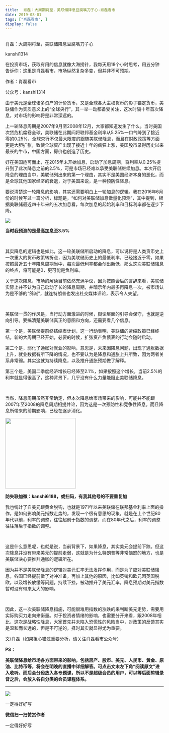 ```yaml
---
title:  肖磊：大周期将至，美联储降息豆腐嘴刀子心-肖磊看市
date: 2019-08-01
tags: ["肖磊看市", ]
display: false
---
```



## 



肖磊：大周期将至，美联储降息豆腐嘴刀子心




kanshi1314




在投资市场，获取有用的信息就像大海捞针，我每天用18个小时思考，用五分钟告诉你；这里是肖磊看市，市场纵然复杂多变，但并非不可预期。


作者：肖磊看市

公众号：kanshi1314



由于美元是全球诸多资产的计价货币，又是全球各大主权货币的影子锚定货币，美联储作为实质意义上的“全球央行”，其一举一动都备受关注，这次时隔十年首次降息，对市场的影响将是非常深远的。



上一轮降息周期是2007年9月至2008年12月，大家都知道发生了什么。当时美国次贷危机席卷全球，美联储在此期间将联邦基金利率从5.25%一口气降到了接近零的0.25%，全球央行不仅最大限度的跟随美联储降息，而且在财政政策等方面更是大胆扩张，致使全球资产出现了接近十年的疯狂上涨，美国股市录得历史以来最长的牛市，中国方面，房价也创造了历史。



好在美国适可而止，在2015年末开始加息，启动了加息周期，将利率从0.25%提升到了此次降息之前的2.5%，可是市场已经难以承受美联储继续加息。本次开启降息的理由当中，美联储列出来的第一个理由，其实不是美国经济本身的恶化，而是全球其他国家经济的衰退，对于美国来说，是一种预防性降息。



要说清楚这一轮降息的影响，其实还需要明白上一轮加息的逻辑。我在2016年6月份的时候写过一篇分析，标题是，“如何对美联储加息做量化预测”，其中提到，根据美联储最近四十年来的五次加息看，每次加息的起始利率和目标利率都在逐步下降。



<img class="rich_pages" data-ratio="0.6360360360360361" data-s="300,640" src="https://mmbiz.qpic.cn/mmbiz_jpg/rIYcHn0KrPRsJ2cAZE3NfgfxQu6Ff7355sckFNpZ12ebRXMK6UqFY3Ljic0TD1XWnOOgVERCUMWkFdF0lLSYchw/640?wx_fmt=jpeg" data-type="jpeg" data-w="555" style="">

**当时我预测的是最高加息至3.5%**

&nbsp;

其实降息的逻辑也是如此，这一轮美联储所启动的降息，可以说将是人类货币史上一次重大的货币政策转折点，因为美联储历史上的最低利率，已经接近于零，如果按照最近五十年降息周期当中，每次最低利率都会创出新低，那么这次美联储降息的终点，将可能是0，更可能是负利率。



关于这次降息，市场的解读目前依然充满争议，因为按照会后的言辞来看，美联储实际上并不认为自己启动了长的降息周期，并暗示年内最多再降息一次，被市场认为是不够的“鸽派”，就连特朗普也发出社交媒体评论，表示令人失望。

&nbsp;

美联储一贯的作风是，当行动方面激进的时候，舆论层面的引导会保守，也就是逆向引导。要搞清楚美联储真正的意图和方向，还需要看几个信息。



第一个是，美联储提前终结缩表计划，这一行动表明，美联储的紧缩政策已经终结，新的大周期已经开始，必要的时候，扩张资产负债表的行动会随时启动。



第二个是，弱化了通胀对就业的影响，意思是，未来因降息问题，出现了通胀数据上升，就业数据有所下降的情况，也不要认为是降息和通胀上升所致，因为两者关系非常弱。其实这就为持续降息，以及推升通胀预期做了解释。



第三个是，美国二季度经济增长已经降至2.1%，如果按照这个增长，当前2.5%的利率就显得很高了，这种背景下，几乎没有什么力量能阻止美联储降息。

&nbsp;

当然，降息周期虽然非常确定，但本次降息给市场带来的影响，可能并不能跟2007年至2008的降息周期相提并论，因为这是一次预防性和竞争性降息。而且降息所带来的前期影响，已经在逐步消化。



<img class="rich_pages" data-copyright="0" data-ratio="1" data-s="300,640" src="https://mmbiz.qpic.cn/mmbiz_jpg/rIYcHn0KrPQxE6zMiarib0VYKnt94Md6MMtJIw6YEwy8maoZPYfqopnlsqVs55Vz3JiaQIS7PZ1rg8lrYVngiaw9CQ/640?wx_fmt=jpeg" data-type="jpeg" data-w="430" style="height: 224px;width: 224px;"/>

**防失联加微：kanshi6188，或扫码，有我其他号的不要重复加**



我也统计了自美元跟黄金脱钩，也就是1971年以来美联储在联邦基金利率上面的操作，是如何影响美元指数走势的，发现一个很有意思的现象，就是在上个世纪80年代以前，利率的调整，往往超前于指数的调整，而在80年代之后，利率的调整往往落后于指数的调整。

&nbsp;

这是什么意思呢，也就是说，当前背景下，如果降息，其实美元会提前下跌。但这次降息并没有带来美元的提前走弱，这就是为什么特朗普等非常恼怒的地方，也是美联储决心要推升通胀的逻辑所在。



因为并不是美联储降息的逻辑对美元汇率无法发挥作用，而是为了应对美联储降息，各国已经提前做了对冲准备，再加上其他的原因，比如英镑和欧元因英国脱欧，以及增长放缓等问题，持续下挫，被动推升了美元汇率，降息预期对美元指数暂时没有带来太大的影响。

&nbsp;

因此，这一次美联储降息措施，可能很难用指数的涨跌的来判断美元走势，需要用实际购买力走向来衡量。对于投资者情绪的影响，也需要分开来看，跟2008年相比，这次是战略性降息，大家首先并未陷入恐慌性的风险当中，对政策的反馈其实是温和而长远的，但是不可逆的，择时其实就显得尤为重要。



文/肖磊（如果担心错过重要分析，请关注肖磊看市公众号）



**PS：**

**美联储降息给市场各方面带来的影响，包括房产、股市、美元、人民币、黄金、原油、比特币等，将会在明晚的直播中详细解答。可点击文末左下角“****阅读原文****”进入收听。而后会分段放入各专题课，所以不是超级会员的用户，可以等后面剪辑录音之后，会放入各自分类的会员课程体系。**

****

<img class="rich_pages" data-ratio="1.7777777777777777" data-s="300,640" src="https://mmbiz.qpic.cn/mmbiz_jpg/rIYcHn0KrPRsJ2cAZE3NfgfxQu6Ff7350yVA9zY2pkPcc9rSvV54TZlbLLouQvdOf5GP2ib27Yuo5CYl0sLCxqQ/640?wx_fmt=jpeg" data-type="jpeg" data-w="1242" style="">







一定得好好写


**微信扫一扫赞赏作者**






一定得好好写